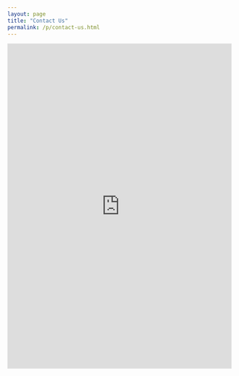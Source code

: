 ```yaml
---
layout: page
title: "Contact Us"
permalink: /p/contact-us.html
---
```


<iframe frameborder="0" height="729" marginheight="0" marginwidth="0" src="https://docs.google.com/forms/d/e/1FAIpQLScZKCGkZKbRaa3M6EK6EyUPvO3v2J1jJ2enSkX_ViymIVDb6Q/viewform?embedded=true" width="100%">Loading…</iframe>